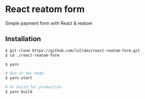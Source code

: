 # React reatom form

Simple payment form with React & reatom

## Installation

```bash
$ git clone https://github.com/lulldev/react-reatom-form.git
$ cd ./react-reatom-form

$ yarn

# Run in dev mode
$ yarn start

# Or build for production
$ yarn build
```
